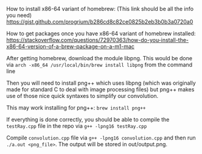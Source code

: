How to install x86-64 variant of homebrew:
(This link should be all the info you need)
https://gist.github.com/progrium/b286cd8c82ce0825b2eb3b0b3a0720a0


How to get packages once you have x86-64 variant of homebrew installed: 
https://stackoverflow.com/questions/72970363/how-do-you-install-the-x86-64-version-of-a-brew-package-on-a-m1-mac


After getting homebrew, download the module libpng. This would be done via `arch -x86_64 /usr/local/bin/brew install libpng` from the command line

Then you will need to install png++ which uses libpng (which was originally made for standard C to deal with image processing files) but png++ makes use of those nice quick syntaxes to simplify our convolution.

This may work installing for png++:
`brew install png++`

If everything is done correctly, you should be able to compile the `testRay.cpp` file in the repo via `g++ -lpng16 testRay.cpp`



Compile `convolution.cpp` file via `g++ -lpng16 convolution.cpp` and then run `./a.out <png_file>`. The output will be stored in out/output.png.